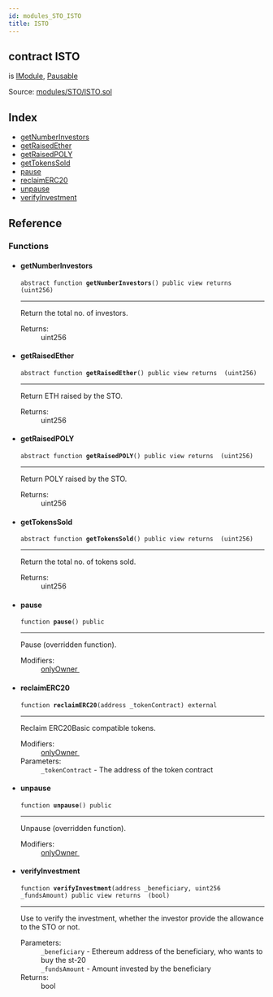 ```yaml
---
id: modules_STO_ISTO
title: ISTO
---
```


<div class="contract-doc"><div class="contract"><h2 class="contract-header"><span class="contract-kind">contract</span> ISTO</h2><p class="base-contracts"><span>is</span> <a href="interfaces_IModule.html">IModule</a><span>, </span><a href="Pausable.html">Pausable</a></p><div class="source">Source: <a href="git+https://github.com/PolymathNetwork/polymath-core/blob/v1.4.0/contracts/modules/STO/ISTO.sol" target="_blank">modules/STO/ISTO.sol</a></div></div><div class="index"><h2>Index</h2><ul><li><a href="modules_STO_ISTO.html#getNumberInvestors">getNumberInvestors</a></li><li><a href="modules_STO_ISTO.html#getRaisedEther">getRaisedEther</a></li><li><a href="modules_STO_ISTO.html#getRaisedPOLY">getRaisedPOLY</a></li><li><a href="modules_STO_ISTO.html#getTokensSold">getTokensSold</a></li><li><a href="modules_STO_ISTO.html#pause">pause</a></li><li><a href="modules_STO_ISTO.html#reclaimERC20">reclaimERC20</a></li><li><a href="modules_STO_ISTO.html#unpause">unpause</a></li><li><a href="modules_STO_ISTO.html#verifyInvestment">verifyInvestment</a></li></ul></div><div class="reference"><h2>Reference</h2><div class="functions"><h3>Functions</h3><ul><li><div class="item function"><span id="getNumberInvestors" class="anchor-marker"></span><h4 class="name">getNumberInvestors</h4><div class="body"><code class="signature"><span>abstract </span>function <strong>getNumberInvestors</strong><span>() </span><span>public </span><span>view </span><span>returns  (uint256) </span></code><hr/><div class="description"><p>Return the total no. of investors.</p></div><dl><dt><span class="label-return">Returns:</span></dt><dd>uint256</dd></dl></div></div></li><li><div class="item function"><span id="getRaisedEther" class="anchor-marker"></span><h4 class="name">getRaisedEther</h4><div class="body"><code class="signature"><span>abstract </span>function <strong>getRaisedEther</strong><span>() </span><span>public </span><span>view </span><span>returns  (uint256) </span></code><hr/><div class="description"><p>Return ETH raised by the STO.</p></div><dl><dt><span class="label-return">Returns:</span></dt><dd>uint256</dd></dl></div></div></li><li><div class="item function"><span id="getRaisedPOLY" class="anchor-marker"></span><h4 class="name">getRaisedPOLY</h4><div class="body"><code class="signature"><span>abstract </span>function <strong>getRaisedPOLY</strong><span>() </span><span>public </span><span>view </span><span>returns  (uint256) </span></code><hr/><div class="description"><p>Return POLY raised by the STO.</p></div><dl><dt><span class="label-return">Returns:</span></dt><dd>uint256</dd></dl></div></div></li><li><div class="item function"><span id="getTokensSold" class="anchor-marker"></span><h4 class="name">getTokensSold</h4><div class="body"><code class="signature"><span>abstract </span>function <strong>getTokensSold</strong><span>() </span><span>public </span><span>view </span><span>returns  (uint256) </span></code><hr/><div class="description"><p>Return the total no. of tokens sold.</p></div><dl><dt><span class="label-return">Returns:</span></dt><dd>uint256</dd></dl></div></div></li><li><div class="item function"><span id="pause" class="anchor-marker"></span><h4 class="name">pause</h4><div class="body"><code class="signature">function <strong>pause</strong><span>() </span><span>public </span></code><hr/><div class="description"><p>Pause (overridden function).</p></div><dl><dt><span class="label-modifiers">Modifiers:</span></dt><dd><a href="interfaces_IModule.html#onlyOwner">onlyOwner </a></dd></dl></div></div></li><li><div class="item function"><span id="reclaimERC20" class="anchor-marker"></span><h4 class="name">reclaimERC20</h4><div class="body"><code class="signature">function <strong>reclaimERC20</strong><span>(address _tokenContract) </span><span>external </span></code><hr/><div class="description"><p>Reclaim ERC20Basic compatible tokens.</p></div><dl><dt><span class="label-modifiers">Modifiers:</span></dt><dd><a href="interfaces_IModule.html#onlyOwner">onlyOwner </a></dd><dt><span class="label-parameters">Parameters:</span></dt><dd><div><code>_tokenContract</code> - The address of the token contract</div></dd></dl></div></div></li><li><div class="item function"><span id="unpause" class="anchor-marker"></span><h4 class="name">unpause</h4><div class="body"><code class="signature">function <strong>unpause</strong><span>() </span><span>public </span></code><hr/><div class="description"><p>Unpause (overridden function).</p></div><dl><dt><span class="label-modifiers">Modifiers:</span></dt><dd><a href="interfaces_IModule.html#onlyOwner">onlyOwner </a></dd></dl></div></div></li><li><div class="item function"><span id="verifyInvestment" class="anchor-marker"></span><h4 class="name">verifyInvestment</h4><div class="body"><code class="signature">function <strong>verifyInvestment</strong><span>(address _beneficiary, uint256 _fundsAmount) </span><span>public </span><span>view </span><span>returns  (bool) </span></code><hr/><div class="description"><p>Use to verify the investment, whether the investor provide the allowance to the STO or not.</p></div><dl><dt><span class="label-parameters">Parameters:</span></dt><dd><div><code>_beneficiary</code> - Ethereum address of the beneficiary, who wants to buy the st-20</div><div><code>_fundsAmount</code> - Amount invested by the beneficiary</div></dd><dt><span class="label-return">Returns:</span></dt><dd>bool</dd></dl></div></div></li></ul></div></div></div>
